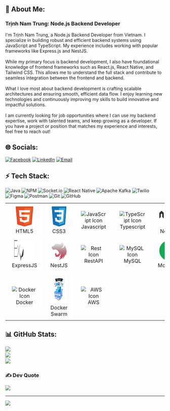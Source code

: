 
## 💫 About Me:
### Trịnh Nam Trung: Node.js Backend Developer<br>
I'm Trịnh Nam Trung, a Node.js Backend Developer from Vietnam. I specialize in building robust and efficient backend systems using JavaScript and TypeScript. My experience includes working with popular frameworks like Express.js and NestJS.<br><br>While my primary focus is backend development, I also have foundational knowledge of frontend frameworks such as React.js, React Native, and Tailwind CSS. This allows me to understand the full stack and contribute to seamless integration between the frontend and backend.<br><br>What I love most about backend development is crafting scalable architectures and ensuring smooth, efficient data flow. I enjoy learning new technologies and continuously improving my skills to build innovative and impactful solutions.<br><br>I am currently looking for job opportunities where I can use my backend expertise, work with talented teams, and keep growing as a developer. If you have a project or position that matches my experience and interests, feel free to reach out!


## 🌐 Socials:
[![Facebook](https://img.shields.io/badge/Facebook-%231877F2.svg?logo=Facebook&logoColor=white)](https://facebook.com/trinh.nam.trung)
[![LinkedIn](https://img.shields.io/badge/LinkedIn-%230077B5.svg?logo=linkedin&logoColor=white)](https://linkedin.com/in/trịnh-nam-trung-b20633261)
[![Email](https://img.shields.io/badge/Email-D14836?logo=gmail&logoColor=white)](mailto:namtrinhtrung731@gmail.com)


## ⚡ Tech Stack:
![Java](https://img.shields.io/badge/java-%23ED8B00.svg?style=for-the-badge&logo=openjdk&logoColor=white)
![NPM](https://img.shields.io/badge/NPM-%23CB3837.svg?style=for-the-badge&logo=npm&logoColor=white)
![Socket.io](https://img.shields.io/badge/Socket.io-black?style=for-the-badge&logo=socket.io&badgeColor=010101)
![React Native](https://img.shields.io/badge/react_native-%2320232a.svg?style=for-the-badge&logo=react&logoColor=%2361DAFB)
![Apache Kafka](https://img.shields.io/badge/Apache%20Kafka-000?style=for-the-badge&logo=apachekafka)
![Twilio](https://img.shields.io/badge/Twilio-F22F46?style=for-the-badge&logo=Twilio&logoColor=white)
![Figma](https://img.shields.io/badge/figma-%23F24E1E.svg?style=for-the-badge&logo=figma&logoColor=white)
![Postman](https://img.shields.io/badge/Postman-FF6C37?style=for-the-badge&logo=postman&logoColor=white)
![Git](https://img.shields.io/badge/git-%23F05033.svg?style=for-the-badge&logo=git&logoColor=white)
![GitHub](https://img.shields.io/badge/github-%23121011.svg?style=for-the-badge&logo=github&logoColor=white)

<table style="width: 100%;">
  <tr style="width: 100%;">
    <td align="center" width="140">
      <div style="background-color: transparent; border: 1px solid white; padding: 6px 13px; font-size: 16px;">
        <img src="./TechStack/html5.svg" alt="HTML5 Icon" style="width: 65px; height: 65px;" />
        <p style="padding: 0; margin: 0;">HTML5</p>
      </div>
    </td>
    <td align="center" width="140">
      <div style="background-color: transparent; border: 1px solid white; padding: 6px 13px; font-size: 16px;">
        <img src="./TechStack/css3.svg" alt="CSS3 Icon" style="width: 65px; height: 65px;" />
        <p style="padding: 0; margin: 0;">CSS3</p>
      </div>
    </td>
    <td align="center" width="140">
      <div style="background-color: transparent; border: 1px solid white; padding: 6px 13px; font-size: 16px;">
      <img src="https://techstack-generator.vercel.app/js-icon.svg" alt="JavaScript Icon" style="width: 65px; height: 65px;" />
        <p style="padding: 0; margin: 0;">Javascript</p>
      </div>
    </td>
    <td align="center" width="140">
      <div style="background-color: transparent; border: 1px solid white; padding: 6px 13px; font-size: 16px;">
      <img src="https://techstack-generator.vercel.app/ts-icon.svg" alt="TypeScript Icon" style="width: 65px; height: 65px;" />
        <p style="padding: 0; margin: 0;">Typescript</p>
      </div>
    </td>
    <td align="center" width="140">
      <div style="background-color: transparent; border: 1px solid white; padding: 6px 13px; font-size: 16px;">
        <img src="/TechStack/nodejs.svg" alt="Postgresql Icon" style="width: 65px; height: 65px;" />
        <p style="padding: 0; margin: 0;">NodeJS</p>
      </div>
    </td>
    <td align="center" width="140">
      <div style="background-color: transparent; border: 1px solid white; padding: 6px 13px; font-size: 16px;">
      <img src="./TechStack/tailwind.svg" alt="Tailwind CSS Icon" style="width: 65px; height: 65px;" />
        <p style="padding: 0; margin: 0;">TailwindCSS</p>
      </div>
    </td>
    <td align="center" width="140">
      <div style="background-color: transparent; border: 1px solid white; padding: 6px 13px; font-size: 16px;">
      <img src="https://techstack-generator.vercel.app/react-icon.svg" alt="React Icon" style="width: 65px; height: 65px;" />
        <p style="padding: 0; margin: 0;">React</p>
      </div>
    </td>
  </tr>
  <tr style="width: 100%;">
    <td align="center" width="140">
      <div style="background-color: transparent; border: 1px solid white; padding: 6px 13px; font-size: 16px;">
        <img src="/TechStack/express.svg" alt="Express Icon" style="width: 65px; height: 65px;" />
        <p style="padding: 0; margin: 0;">ExpressJS</p>
      </div>
    </td>
    <td align="center" width="140">
      <div style="background-color: transparent; border: 1px solid white; padding: 6px 13px; font-size: 16px;">
        <img src="/TechStack/nestjs.svg" alt="NestJs Icon" style="width: 65px; height: 65px;" />
        <p style="padding: 0; margin: 0;">NestJS</p>
      </div>
    </td>
    <td align="center" width="140">
      <div style="background-color: transparent; border: 1px solid white; padding: 6px 13px; font-size: 16px;">
      <img src="https://techstack-generator.vercel.app/redux-icon.svg" alt="Rest Icon" style="width: 65px; height: 65px;" />
        <p style="padding: 0; margin: 0;">RestAPI</p>
      </div>
    </td>
    <td align="center" width="140">
      <div style="background-color: transparent; border: 1px solid white; padding: 6px 13px; font-size: 16px;">
        <img src="https://techstack-generator.vercel.app/mysql-icon.svg" alt="MySQL Icon" style="width: 65px; height: 65px;" />
        <p style="padding: 0; margin: 0;">MySQL</p>
      </div>
    </td>
    <td align="center" width="140">
      <div style="background-color: transparent; border: 1px solid white; padding: 3px 10px; font-size: 16px;">
        <img src="/TechStack/mongodb.svg" alt="MongoDB Icon" style="width: 65px; height: 65px;" />
        <p style="padding: 0; margin: 0;">MongoDB</p>
      </div>
    </td>
    <td align="center" width="140">
      <div style="background-color: transparent; border: 1px solid white; padding: 6px 13px; font-size: 16px;">
        <img src="/TechStack/redis.svg" alt="Redis Icon" style="width: 65px; height: 65px;" />
        <p style="padding: 0; margin: 0;">Redis</p>
      </div>
    </td>
    <td align="center" width="140">
      <div style="background-color: transparent; border: 1px solid white; padding: 6px 13px; font-size: 16px;">
        <img src="https://techstack-generator.vercel.app/restapi-icon.svg" alt="Rest Icon" style="width: 65px; height: 65px;" />
        <p style="padding: 0; margin: 0;">RESTful API</p>
      </div>
    </td>
  </tr>
  
  <tr style="width: 100%;">
    <td align="center" width="140">
      <div style="background-color: transparent; border: 1px solid white; padding: 6px 13px; font-size: 16px;">
        <img src="https://techstack-generator.vercel.app/docker-icon.svg" alt="Docker Icon" style="width: 90px; height: 90px;" />
        <p style="padding: 0; margin: 0;">Docker</p>
      </div>
    </td>
     <td align="center" width="140">
      <div style="background-color: transparent; border: 1px solid white; padding: 6px 13px; font-size: 16px;">
        <img src="/TechStack/dockerswarm.png" alt="Dockerswarm Icon" style="width: 90px; height: 90px;" />
        <p style="padding: 0; margin: 0;">Docker Swarm</p>
      </div>
    </td>
    <td align="center" width="140">
      <div style="background-color: transparent; border: 1px solid white; padding: 6px 13px; font-size: 16px;">
        <img src="https://techstack-generator.vercel.app/aws-icon.svg" alt="AWS Icon" style="width: 65px; height: 65px;" />
        <p style="padding: 0; margin: 0;">AWS</p>
      </div>
    </td>
  </tr>
</table>

## 📊 GitHub Stats:
![](https://github-readme-stats.vercel.app/api?username=TRINHNAMTRUNG&theme=dark&hide_border=false&include_all_commits=true&count_private=true)<br/>
![](https://nirzak-streak-stats.vercel.app/?user=TRINHNAMTRUNG&theme=dark&hide_border=false)<br/>
![](https://github-readme-stats.vercel.app/api/top-langs/?username=TRINHNAMTRUNG&theme=dark&hide_border=false&include_all_commits=true&count_private=true&layout=compact)

### ✍️ Dev Quote
![](https://quotes-github-readme.vercel.app/api?type=horizontal&theme=radical)

---
[![](https://visitcount.itsvg.in/api?id=TRINHNAMTRUNG&icon=0&color=0)](https://visitcount.itsvg.in)

<!-- Proudly created with GPRM ( https://gprm.itsvg.in ) -->
